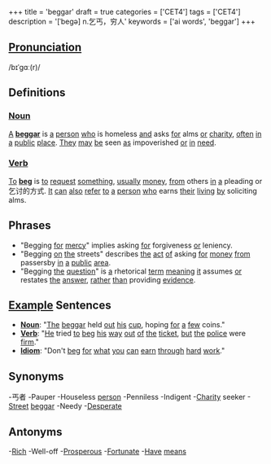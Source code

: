 +++
title = 'beggar'
draft = true
categories = ['CET4']
tags = ['CET4']
description = '[ˈbegə] n.乞丐，穷人'
keywords = ['ai words', 'beggar']
+++

## [Pronunciation](/post/pronunciation/)
/bɪˈɡɑː(r)/

## Definitions
### [Noun](/post/noun/)
[A](/post/a/) **[beggar](/post/beggar/)** is [a](/post/a/) [person](/post/person/) [who](/post/who/) is homeless [and](/post/and/) asks [for](/post/for/) alms [or](/post/or/) [charity](/post/charity/), [often](/post/often/) [in](/post/in/) [a](/post/a/) [public](/post/public/) [place](/post/place/). [They](/post/they/) [may](/post/may/) [be](/post/be/) seen [as](/post/as/) impoverished [or](/post/or/) [in](/post/in/) [need](/post/need/).

### [Verb](/post/verb/)
[To](/post/to/) **[beg](/post/beg/)** is [to](/post/to/) [request](/post/request/) [something](/post/something/), [usually](/post/usually/) [money](/post/money/), [from](/post/from/) others [in](/post/in/) [a](/post/a/) pleading or乞讨的方式. [It](/post/it/) [can](/post/can/) [also](/post/also/) [refer](/post/refer/) [to](/post/to/) [a](/post/a/) [person](/post/person/) [who](/post/who/) earns [their](/post/their/) [living](/post/living/) [by](/post/by/) soliciting alms.

## Phrases
- "Begging [for](/post/for/) [mercy](/post/mercy/)" implies asking [for](/post/for/) forgiveness [or](/post/or/) leniency.
- "Begging [on](/post/on/) [the](/post/the/) streets" describes [the](/post/the/) [act](/post/act/) [of](/post/of/) asking [for](/post/for/) [money](/post/money/) [from](/post/from/) passersby [in](/post/in/) [a](/post/a/) [public](/post/public/) [area](/post/area/).
- "Begging [the](/post/the/) [question](/post/question/)" is [a](/post/a/) rhetorical [term](/post/term/) [meaning](/post/meaning/) [it](/post/it/) assumes [or](/post/or/) restates [the](/post/the/) [answer](/post/answer/), [rather](/post/rather/) [than](/post/than/) providing [evidence](/post/evidence/).

## [Example](/post/example/) Sentences
- **[Noun](/post/noun/)**: "[The](/post/the/) [beggar](/post/beggar/) held [out](/post/out/) [his](/post/his/) [cup](/post/cup/), hoping [for](/post/for/) [a](/post/a/) [few](/post/few/) coins."
- **[Verb](/post/verb/)**: "[He](/post/he/) tried [to](/post/to/) [beg](/post/beg/) [his](/post/his/) [way](/post/way/) [out](/post/out/) [of](/post/of/) [the](/post/the/) [ticket](/post/ticket/), [but](/post/but/) [the](/post/the/) [police](/post/police/) were [firm](/post/firm/)."
- **[Idiom](/post/idiom/)**: "Don't [beg](/post/beg/) [for](/post/for/) [what](/post/what/) [you](/post/you/) [can](/post/can/) [earn](/post/earn/) [through](/post/through/) [hard](/post/hard/) [work](/post/work/)."

## Synonyms
-丐者
-Pauper
-Houseless [person](/post/person/)
-Penniless
-Indigent
-[Charity](/post/charity/) seeker
-[Street](/post/street/) [beggar](/post/beggar/)
-Needy
-[Desperate](/post/desperate/)

## Antonyms
-[Rich](/post/rich/)
-Well-off
-[Prosperous](/post/prosperous/)
-[Fortunate](/post/fortunate/)
-[Have](/post/have/) [means](/post/means/)
